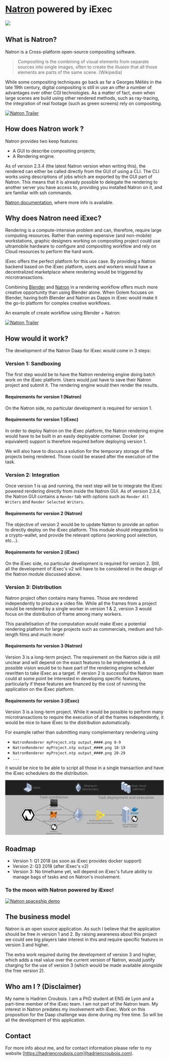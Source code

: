 # [Natron](https://natron.fr/) powered by iExec

![](https://natron.fr/wp-content/uploads/2013/12/Natron2-edit2.jpg)

## What is Natron?

Natron is a Cross-platform open-source compositing software.

> Compositing is the combining of visual elements from separate sources into single images, often to create the illusion that all those elements are parts of the same scene. (Wikipedia)

While some compositing techniques go back as far a Georges Méliès in the late 19th century, digital compositing is still in use an offer a number of advantages over other CGI technologies. As a matter of fact, even when large scenes are build using other rendered methods, such as ray-tracing, the integration of real footage (such as green screens) rely on compositing.

[![Natron Trailer](https://img.youtube.com/vi/V2MvbfuITT8/0.jpg)](https://www.youtube.com/watch?v=V2MvbfuITT8)

## How does Natron work ?

Natron provides two keep features:

* A GUI to describe compositing projects;
* A Rendering engine.

As of version 2.3.4 (the latest Natron version when writing this), the rendered can either be called directly from the GUI of using a CLI. The CLI works using descriptions of jobs which are exported by the GUI part of Natron. This means that it is already possible to delegate the rendering to another server you have access to, providing you installed Natron on it, and are familiar with ssh commands.

[Natron documentation](http://natron.readthedocs.io/en/master/), where more info is available.

## Why does Natron need iExec?

Rendering is a compute-intensive problem and can, therefore, require large computing resources. Rather than owning expensive (and non-mobile) workstations, graphic designers working on compositing project could use ultramobile hardware to configure and compositing workflow and rely on Cloud resources to perform the hard work.

iExec offers the perfect platform for this use case. By providing a Natron backend based on the iExec platform, users and workers would have a decentralized marketplace where rendering would be triggered by microtransactions.

Combining [Blender](https://www.blender.org/) and [Natron](https://natron.fr/) in a rendering workflow offers much more creative opportunity than using Blender alone. When Golem focuses on Blender, having both Blender and Natron as Dapps in iExec would make it the go-to platform for complex creative workflows.

An example of create workflow using Blender + Natron:

[![Natron Trailer](https://img.youtube.com/vi/Zwbo4jxY0Hs/0.jpg)](https://www.youtube.com/watch?v=Zwbo4jxY0Hs)

## How would it work?

The development of the Natron Daap for iExec would come in 3 steps:

### Version 1: Sandboxing

The first step would be to have the Natron rendering engine doing batch work on the iExec platform. Users would just have to save their Natron project and submit it. The rendering engine would then render the results.

#### Requirements for version 1 (Natron)
On the Natron side, no particular development is required for version 1.

#### Requirements for version 1 (iExec)
In order to deploy Natron on the iExec platform, the Natron rendering engine would have to be built in an easily deployable container. Docker (or equivalent) support is therefore required before deploying version 1.

We will also have to discuss a solution for the temporary storage of the projects being rendered. Those could be erased after the execution of the task.

### Version 2: Integration

Once version 1 is up and running, the next step will be to integrate the iExec powered rendering directly from inside the Natron GUI. As of version 2.3.4, the Natron GUI contains a `Render` tab with options such as `Render All Writers` and `Render Selected Writers`.

#### Requirements for version 2 (Natron)
The objective of version 2 would be to update Natron to provide an option to directly deploy on the iExec platform. This module should integrate/link to a crypto-wallet, and provide the relevant options (working pool selection, etc...).

#### Requirements for version 2 (iExec)
On the iExec side, no particular development is required for version 2. Still, all the development of iExec's v2 will have to be considered in the design of the Natron module discussed above.

### Version 3: Distribution

Natron project often contains many frames. Those are rendered independently to produce a video file. While all the frames from a project would be rendered by a single worker in version 1 & 2, version 3 would focus on the distribution of frame among many workers.

This parallelisation of the computation would make iExec a potential rendering platform for large projects such as commercials, medium and full-length films and much more!

#### Requirements for version 3 (Natron)
Version 3 is a long-term project. The requirement on the Natron side is still unclear and will depend on the exact features to be implemented. A possible vision would be to have part of the rendering engine scheduler rewritten to take iExec as a target. If version 2 is successful the Natron team could at some point be interested in developing specific features, particularly if these features are financed by the cost of running the application on the iExec platform.

#### Requirements for version 3 (iExec)
Version 3 is a long-term project. While it would be possible to perform many microtransactions to require the execution of all the frames independently, it would be nice to have iExec to the distribution automatically.

For example rather than submitting many complementary rendering using

* `NatronRenderer myProject.ntp output_####.png 0-9`
* `NatronRenderer myProject.ntp output_####.png 10-19`
* `NatronRenderer myProject.ntp output_####.png 20-29`
* `...`

it would be nice to be able to script all those in a single transaction and have the iExec schedulers do the distribution.

![](https://github.com/Amxx/Natron-poweredby-iExec/blob/Natron/ressources/block_structure.png)

## Roadmap

* Version 1: Q1 2018 (as soon as iExec provides docker support)
* Version 2: Q3 2018 (after iExec's v2)
* Version 3: No timeframe yet, will depend on iExec's future ability to manage
bags of tasks and on Natron's involvement.

### To the moon with Natron powered by iExec!
[![Natron spaceship demo](https://i.imgur.com/vAHYG9p.png)](https://www.youtube.com/watch?v=17OtwjOGsgI)

## The business model

Natron is an open source application. As such I believe that the application should be free in version 1 and 2. By raising awareness about this project we could see big players take interest in this and require specific features in version 3 and higher.

The extra work required during the development of version 3 and higher, which adds a real value over the current version of Natron, would justify charging for the use of version 3 (which would be made available alongside the free version 2).

## Who am I ? (Disclaimer)

My name is Hadrien Croubois. I am a PhD student at ENS de Lyon and a part-time member of the iExec team. I am not part of the Natron team. My interest in Natron predates my involvement with iExec. Work on this proposition for the Daap challenge was done during my free time. So will be all the development of this application.

## Contact

For more info about me, and for contact information please refer to my website [https://hadriencroubois.com](hadriencroubois.com).
